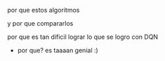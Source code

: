por que estos algoritmos

y por que compararlos

por que es tan dificil lograr lo que se logro con DQN
- por que? es taaaan genial :)
